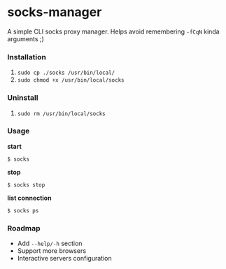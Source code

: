 # socks-manager

A simple CLI socks proxy manager. Helps avoid remembering `-fCqN` kinda arguments ;)

### Installation

1. `sudo cp ./socks /usr/bin/local/`
2. `sudo chmod +x /usr/bin/local/socks`

### Uninstall

1. `sudo rm /usr/bin/local/socks`

### Usage

__start__

`$ socks`

__stop__

`$ socks stop`

__list connection__

`$ socks ps`

### Roadmap

- Add `--help/-h` section
- Support more browsers
- Interactive servers configuration

